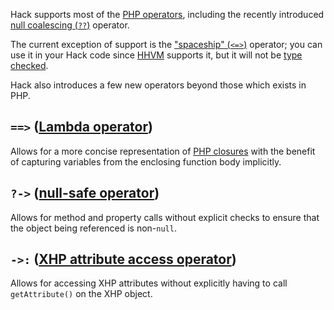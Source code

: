 Hack supports most of the [PHP operators](http://php.net/manual/en/language.operators.php), including the recently introduced [null coalescing (`??`)](http://php.net/manual/en/language.operators.comparison.php) operator.

The current exception of support is the ["spaceship" (`<=>`)](http://php.net/manual/en/language.operators.comparison.php) operator; you can use it in your Hack code since [HHVM](/hhvm/) supports it, but it will not be [type checked](/hack/typechecker/introduction). 

Hack also introduces a few new operators beyond those which exists in PHP.

## `==>` ([Lambda operator](lambda.md))

Allows for a more concise representation of [PHP closures](http://php.net/manual/en/functions.anonymous.php) with the benefit of capturing variables from the enclosing function body implicitly.

## `?->` ([null-safe operator](null-safe.md))

Allows for method and property calls without explicit checks to ensure that the object being referenced is non-`null`.

## `->:` ([XHP attribute access operator](XHP-attribute-access.md))

Allows for accessing XHP attributes without explicitly having to call `getAttribute()` on the XHP object.
